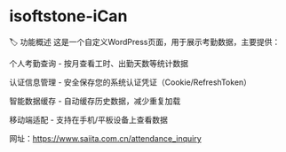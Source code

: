 # isoftstone-iCan

🏷️ 功能概述
这是一个自定义WordPress页面，用于展示考勤数据，主要提供：

个人考勤查询 - 按月查看工时、出勤天数等统计数据

认证信息管理 - 安全保存您的系统认证凭证（Cookie/RefreshToken）

智能数据缓存 - 自动缓存历史数据，减少重复加载

移动端适配 - 支持在手机/平板设备上查看数据


网址：https://www.saiita.com.cn/attendance_inquiry

